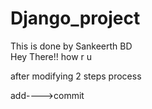 # Django_project

This is done by Sankeerth BD
<br>
Hey There!! how r u


after modifying 2 steps process

add---->commit
